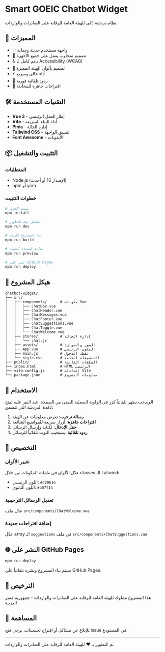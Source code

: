 # Smart GOEIC Chatbot Widget

نظام دردشة ذكي للهيئة العامة للرقابة على الصادرات والواردات

## 🚀 المميزات

- ✨ واجهة مستخدم حديثة وجذابة
- 📱 تصميم متجاوب يعمل على جميع الأجهزة
- ♿ دعم كامل لـ Accessibility (WCAG)
- 🎨 تصميم بألوان الهيئة المميزة
- ⚡ أداء عالي وسريع
- 🔄 ردود تلقائية فورية
- 💬 اقتراحات جاهزة للمحادثة

## 🛠️ التقنيات المستخدمة

- **Vue 3** - إطار العمل الرئيسي
- **Vite** - أداة البناء السريعة
- **Pinia** - إدارة الحالة
- **Tailwind CSS** - تنسيق الواجهة
- **Font Awesome** - الأيقونات

## 📦 التثبيت والتشغيل

### المتطلبات
- Node.js (الإصدار 16 أو أحدث)
- npm أو yarn

### خطوات التثبيت

```bash
# تثبيت الحزم
npm install

# تشغيل بيئة التطوير
npm run dev

# بناء المشروع للإنتاج
npm run build

# معاينة النسخة المبنية
npm run preview

# نشر على GitHub Pages
npm run deploy
```

## 📁 هيكل المشروع

```
chatbot-widget/
├── src/
│   ├── components/      # مكونات Vue
│   │   ├── ChatBox.vue
│   │   ├── ChatHeader.vue
│   │   ├── ChatMessages.vue
│   │   ├── ChatFooter.vue
│   │   ├── ChatSuggestions.vue
│   │   ├── ChatToggle.vue
│   │   └── ChatWelcome.vue
│   ├── stores/          # إدارة الحالة
│   │   └── chat.js
│   ├── assets/          # الصور والموارد
│   ├── App.vue          # المكون الرئيسي
│   ├── main.js          # نقطة الدخول
│   └── style.css        # التنسيقات العامة
├── public/              # الملفات الثابتة
├── index.html           # HTML الرئيسي
├── vite.config.js       # إعدادات Vite
└── package.json         # معلومات المشروع

```

## 🎯 الاستخدام

الويدجت يظهر تلقائياً كزر في الزاوية السفلية اليمنى من الصفحة. عند النقر عليه تفتح نافذة الدردشة التي تتضمن:

1. **رسالة ترحيب**: تعرض معلومات عن الهيئة
2. **اقتراحات جاهزة**: أزرار سريعة للمواضيع الشائعة
3. **حقل الإدخال**: لكتابة وإرسال الرسائل
4. **ردود تلقائية**: يستجيب البوت تلقائياً للرسائل

## 🔧 التخصيص

### تغيير الألوان
عدّل الألوان في ملفات المكونات من خلال classes الـ Tailwind:
- اللون الرئيسي: `#d2961e`
- اللون الثانوي: `#b07f14`

### تعديل الرسائل الترحيبية
عدّل ملف `src/components/ChatWelcome.vue`

### إضافة اقتراحات جديدة
عدّل array الـ `suggestions` في ملف `src/components/ChatSuggestions.vue`

## 🌐 النشر على GitHub Pages

```bash
npm run deploy
```

سيتم بناء المشروع ونشره تلقائياً على GitHub Pages.

## 📄 الترخيص

هذا المشروع مملوك للهيئة العامة للرقابة على الصادرات والواردات - جمهورية مصر العربية

## 🤝 المساهمة

للإبلاغ عن مشاكل أو اقتراح تحسينات، يرجى فتح issue في المستودع.

---

تم التطوير بـ ❤️ للهيئة العامة للرقابة على الصادرات والواردات
